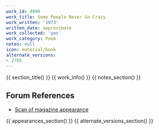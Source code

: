 ```yaml
---
work_id: 4999
work_title: Some People Never Go Crazy
work_written: '1973'
written_date: approximate
work_collected: 'yes'
work_category: Poem
notes: null
icon: material/book
alternate_versions:
- 2765
---
```


{{ section_title() }}
{{ work_info() }}
{{ notes_section() }}
## Forum References
- [Scan of magazine appearance](https://bukowskiforum.com/threads/two-charlies-number-three-1973.9522/)

{{ appearances_section() }}
{{ alternate_versions_section() }}